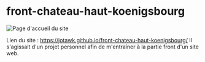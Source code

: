 # front-chateau-haut-koenigsbourg
![Page d'accueil du site](https://zupimages.net/up/23/08/l9g2.jpg)

Lien du site : https://jotawk.github.io/front-chateau-haut-koenigsbourg/
Il s'agissait d'un projet personnel afin de m'entraîner à la partie front d'un site web.
